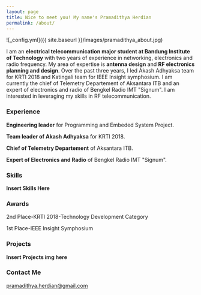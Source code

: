 ```yaml
---
layout: page
title: Nice to meet you! My name's Pramadithya Herdian
permalink: /about/
---
```

![_config.yml]({{ site.baseurl }}/images/pramadithya_about.jpg)

I am an **electrical telecommunication major student at Bandung Institute of Technology** with two years of experience in networking, electronics and radio frequency. My area of expertise is **antenna design** and **RF electronics planning and design**. Over the past three years, I led Akash Adhyaksa team for KRTI 2018 and Katingali team for IEEE Insight symphosium. I am currently the chief of Telemetry Departement of Aksantara ITB and an expert of electronics and radio of Bengkel Radio IMT "Signum". I am interested in leveraging my skills in RF telecommunication. 

### Experience

**Engineering leader** for Programming and Embeded System Project.

**Team leader of Akash Adhyaksa** for KRTI 2018.

**Chief of Telemetry Departement** of Aksantara ITB.

**Expert of Electronics and Radio** of Bengkel Radio IMT "Signum".

### Skills

**Insert Skills Here**

### Awards

2nd Place-KRTI 2018-Technology Development Category

1st Place-IEEE Insight Symphosium

### Projects

**Insert Projects img here**

### Contact Me

[pramadithya.herdian@gmail.com](mailto:pramadithya.herdian@gmail.com)
